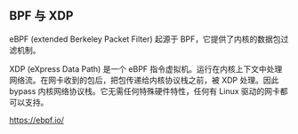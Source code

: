 ## BPF 与 XDP

eBPF (extended Berkeley Packet Filter) 起源于 BPF，它提供了内核的数据包过滤机制。

XDP (eXpress Data Path) 是一个 eBPF 指令虚拟机。运行在内核上下文中处理网络流。在网卡收到的包后，把包传递给内核协议栈之前，被 XDP 处理。因此 bypass 内核网络协议栈。它无需任何特殊硬件特性，任何有 Linux 驱动的网卡都可以支持。

https://ebpf.io/
